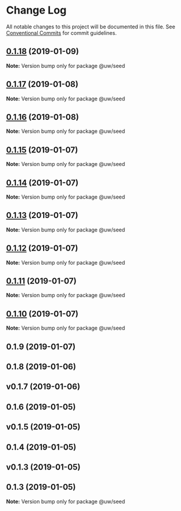 # Change Log

All notable changes to this project will be documented in this file.
See [Conventional Commits](https://conventionalcommits.org) for commit guidelines.

## [0.1.18](https://github.com/srobinson/unicode-wiki/compare/@uw/seed@0.1.17...@uw/seed@0.1.18) (2019-01-09)

**Note:** Version bump only for package @uw/seed





## [0.1.17](https://github.com/srobinson/unicode-wiki/compare/@uw/seed@0.1.16...@uw/seed@0.1.17) (2019-01-08)

**Note:** Version bump only for package @uw/seed





## [0.1.16](https://github.com/srobinson/unicode-wiki/compare/@uw/seed@0.1.15...@uw/seed@0.1.16) (2019-01-08)

**Note:** Version bump only for package @uw/seed





## [0.1.15](https://github.com/srobinson/unicode-wiki/compare/@uw/seed@0.1.14...@uw/seed@0.1.15) (2019-01-07)

**Note:** Version bump only for package @uw/seed





## [0.1.14](https://github.com/srobinson/unicode-wiki/compare/@uw/seed@0.1.13...@uw/seed@0.1.14) (2019-01-07)

**Note:** Version bump only for package @uw/seed





## [0.1.13](https://github.com/srobinson/unicode-wiki/compare/@uw/seed@0.1.12...@uw/seed@0.1.13) (2019-01-07)

**Note:** Version bump only for package @uw/seed





## [0.1.12](https://github.com/srobinson/unicode-wiki/compare/@uw/seed@0.1.11...@uw/seed@0.1.12) (2019-01-07)

**Note:** Version bump only for package @uw/seed





## [0.1.11](https://github.com/srobinson/unicode-wiki/compare/@uw/seed@0.1.10...@uw/seed@0.1.11) (2019-01-07)

**Note:** Version bump only for package @uw/seed





## [0.1.10](https://github.com/srobinson/unicode-wiki/compare/@uw/seed@0.1.9...@uw/seed@0.1.10) (2019-01-07)

**Note:** Version bump only for package @uw/seed





## 0.1.9 (2019-01-07)



## 0.1.8 (2019-01-06)



## v0.1.7 (2019-01-06)



## 0.1.6 (2019-01-05)



## v0.1.5 (2019-01-05)



## 0.1.4 (2019-01-05)



## v0.1.3 (2019-01-05)



## 0.1.3 (2019-01-05)

**Note:** Version bump only for package @uw/seed

